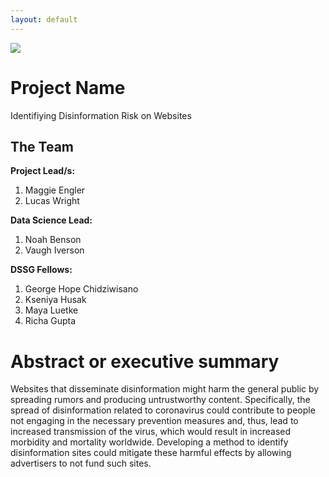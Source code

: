 ```yaml
---
layout: default
---
```


<img src="{{ site.url }}{{ site.baseurl }}/assets/img/eScience.png">


# Project Name
Identifiying Disinformation Risk on Websites

## The Team

**Project Lead/s:**
1. Maggie Engler
2. Lucas Wright

**Data Science Lead:** 

1. Noah Benson
2. Vaugh Iverson

**DSSG Fellows:** 

1. George Hope Chidziwisano
2. Kseniya Husak
3. Maya Luetke
4. Richa Gupta

# Abstract or executive summary
 Websites that disseminate disinformation might harm the general public by spreading rumors and producing untrustworthy content. Specifically, the spread of disinformation related to coronavirus could contribute to people not engaging in the necessary prevention measures and, thus, lead to increased transmission of the virus, which would result in increased morbidity and mortality worldwide. Developing a method to identify disinformation sites could mitigate these harmful effects by allowing advertisers to not fund such sites.
